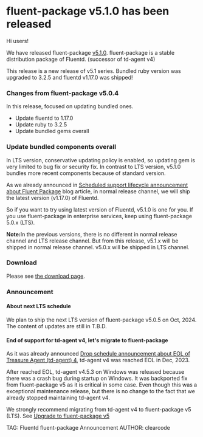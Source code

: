 # fluent-package v5.1.0 has been released

Hi users!

We have released fluent-package [v5.1.0](https://github.com/fluent/fluent-package-builder/releases/tag/v5.1.0).
fluent-package is a stable distribution package of Fluentd. (successor of td-agent v4)

This release is a new release of v5.1 series.
Bundled ruby version was upgraded to 3.2.5 and fluentd v1.17.0 was shipped!

### Changes from fluent-package v5.0.4

In this release, focused on updating bundled ones.

* Update fluentd to 1.17.0
* Update ruby to 3.2.5
* Update bundled gems overall

### Update bundled components overall

In LTS version, conservative updating policy is enabled, so updating gem is very limited to bug fix or security fix.
In contrast to LTS version, v5.1.0 bundles more recent components because of standard version.

As we already announced in [Scheduled support lifecycle announcement about Fluent Package](/blog/fluent-package-scheduled-lifecycle)
blog article, in normal release channel, we will ship the latest version (v1.17.0) of Fluentd.

So if you want to try using latest version of Fluentd, v5.1.0 is one for you.
If you use fluent-package in enterprise services, keep using fluent-package 5.0.x (LTS).

<div markdown="span" class="alert alert-info" role="alert">
<i class="fa fa-info-circle"></i>
<b>Note:</b>In the previous versions, there is no different in normal release channel and LTS release channel. But 
from this release, v5.1.x will be shipped in normal release channel. v5.0.x will be shipped in LTS channel.
</div>

### Download

Please see [the download page](/download/fluent_package).

### Announcement

#### About next LTS schedule

We plan to ship the next LTS version of fluent-package v5.0.5 on Oct, 2024.
The content of updates are still in T.B.D.

#### End of support for td-agent v4, let's migrate to fluent-package

As it was already announced [Drop schedule announcement about EOL of Treasure Agent (td-agent) 4](schedule-for-td-agent-4-eol), td-agent v4 was reached EOL in Dec, 2023.

After reached EOL, td-agent v4.5.3 on Windows was released because there was a crash bug during startup on Windows. It was backported fix from fluent-package v5 as
it is critical in some case. Even though this was a exceptional maintenance release, but there is no change to the fact that we already stopped maintaining td-agent v4.

We strongly recommend migrating from td-agent v4 to fluent-package v5 (LTS).
See [Upgrade to fluent-package v5](upgrade-td-agent-v4-to-v5)

TAG: Fluentd fluent-package Announcement
AUTHOR: clearcode
